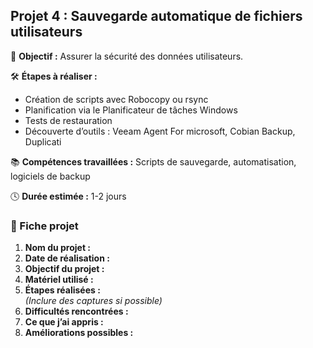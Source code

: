 ## Projet 4 : Sauvegarde automatique de fichiers utilisateurs

🎯 **Objectif :** Assurer la sécurité des données utilisateurs.

🛠️ **Étapes à réaliser :**
- Création de scripts avec Robocopy ou rsync
- Planification via le Planificateur de tâches Windows
- Tests de restauration
- Découverte d’outils : Veeam Agent For microsoft, Cobian Backup, Duplicati

📚 **Compétences travaillées :** Scripts de sauvegarde, automatisation, logiciels de backup

🕓 **Durée estimée :** 1-2 jours

### 📝 Fiche projet

1. **Nom du projet :**
2. **Date de réalisation :**
3. **Objectif du projet :**
4. **Matériel utilisé :**
5. **Étapes réalisées :**  
   *(Inclure des captures si possible)*
6. **Difficultés rencontrées :**
7. **Ce que j’ai appris :**
8. **Améliorations possibles :**
